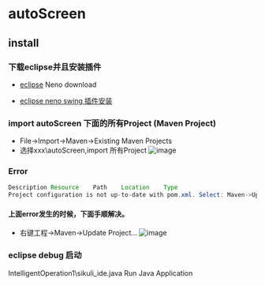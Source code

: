 # autoScreen
## install

### 下载eclipse并且安装插件
* [eclipse](http://www.eclipse.org/downloads/packages/eclipse-ide-java-ee-developers/neon3) Neno download

* [eclipse neno swing 插件安装](http://download.eclipse.org/windowbuilder/WB/release/4.6/)

### import autoScreen 下面的所有Project (Maven Project)
* File->Import->Maven->Existing Maven Projects
* 选择xxx\autoScreen,import 所有Project
![image](https://github.com/yueheng-li/autoScreen/blob/master/images/import.PNG)

### Error 
``` java
Description	Resource	Path	Location	Type
Project configuration is not up-to-date with pom.xml. Select: Maven->Update Project... from the project context menu or use Quick Fix.	sikulixapi		line 1	Maven Configuration Problem
``` 
#### 上面error发生的时候，下面手顺解决。
* 右键工程->Maven->Update Project...
![image](https://github.com/yueheng-li/autoScreen/blob/master/images/maven_update_project.PNG)

### eclipse debug 启动
IntelligentOperation1\sikuli_ide.java Run Java Application



